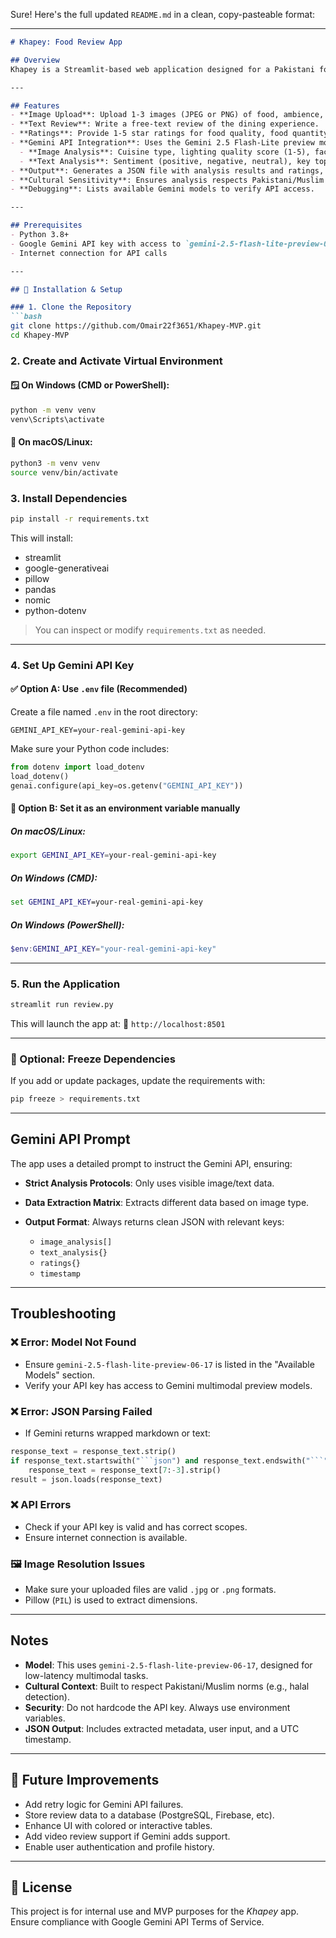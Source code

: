 Sure! Here's the full updated `README.md` in a clean, copy-pasteable format:

---

````markdown
# Khapey: Food Review App

## Overview
Khapey is a Streamlit-based web application designed for a Pakistani food review platform. It allows users to submit reviews for restaurants, including 1-3 images, a text review, and 1-5 star ratings for food quality, food quantity, staff, dining experience, ambience, and overall experience. The app uses the Google Gemini 2.5 Flash-Lite preview model (`gemini-2.5-flash-lite-preview-06-17`) to analyze images and text, extracting details like cuisine type, lighting quality, and sentiment, with cultural sensitivity to the Pakistani/Muslim community. The output is a structured JSON file, displayed in the UI and available for download.

---

## Features
- **Image Upload**: Upload 1-3 images (JPEG or PNG) of food, ambience, or other relevant scenes.
- **Text Review**: Write a free-text review of the dining experience.
- **Ratings**: Provide 1-5 star ratings for food quality, food quantity, staff, dining experience, ambience, and overall experience.
- **Gemini API Integration**: Uses the Gemini 2.5 Flash-Lite preview model to analyze images and text, extracting:
  - **Image Analysis**: Cuisine type, lighting quality score (1-5), face/food detection, ambience, image quality (1-5), resolution, and item description.
  - **Text Analysis**: Sentiment (positive, negative, neutral), key topics, and specific mentions (e.g., dishes, staff).
- **Output**: Generates a JSON file with analysis results and ratings, displayed in the UI and downloadable.
- **Cultural Sensitivity**: Ensures analysis respects Pakistani/Muslim context (e.g., halal status, cultural dining norms).
- **Debugging**: Lists available Gemini models to verify API access.

---

## Prerequisites
- Python 3.8+
- Google Gemini API key with access to `gemini-2.5-flash-lite-preview-06-17`
- Internet connection for API calls

---

## 🔧 Installation & Setup

### 1. Clone the Repository
```bash
git clone https://github.com/Omair22f3651/Khapey-MVP.git
cd Khapey-MVP
````

### 2. Create and Activate Virtual Environment

#### 🪟 On Windows (CMD or PowerShell):

```bash
python -m venv venv
venv\Scripts\activate
```

#### 🍎 On macOS/Linux:

```bash
python3 -m venv venv
source venv/bin/activate
```

### 3. Install Dependencies

```bash
pip install -r requirements.txt
```

This will install:

* streamlit
* google-generativeai
* pillow
* pandas
* nomic
* python-dotenv

> You can inspect or modify `requirements.txt` as needed.

---

### 4. Set Up Gemini API Key

#### ✅ Option A: Use `.env` file (Recommended)

Create a file named `.env` in the root directory:

```
GEMINI_API_KEY=your-real-gemini-api-key
```

Make sure your Python code includes:

```python
from dotenv import load_dotenv
load_dotenv()
genai.configure(api_key=os.getenv("GEMINI_API_KEY"))
```

#### 🔁 Option B: Set it as an environment variable manually

##### On macOS/Linux:

```bash
export GEMINI_API_KEY=your-real-gemini-api-key
```

##### On Windows (CMD):

```cmd
set GEMINI_API_KEY=your-real-gemini-api-key
```

##### On Windows (PowerShell):

```powershell
$env:GEMINI_API_KEY="your-real-gemini-api-key"
```

---

### 5. Run the Application

```bash
streamlit run review.py
```

This will launch the app at:
📍 `http://localhost:8501`

---

### 🧹 Optional: Freeze Dependencies

If you add or update packages, update the requirements with:

```bash
pip freeze > requirements.txt
```

---

## Gemini API Prompt

The app uses a detailed prompt to instruct the Gemini API, ensuring:

* **Strict Analysis Protocols**: Only uses visible image/text data.
* **Data Extraction Matrix**: Extracts different data based on image type.
* **Output Format**: Always returns clean JSON with relevant keys:

  * `image_analysis[]`
  * `text_analysis{}`
  * `ratings{}`
  * `timestamp`

---

## Troubleshooting

### ❌ Error: Model Not Found

* Ensure `gemini-2.5-flash-lite-preview-06-17` is listed in the "Available Models" section.
* Verify your API key has access to Gemini multimodal preview models.

### ❌ Error: JSON Parsing Failed

* If Gemini returns wrapped markdown or text:

````python
response_text = response_text.strip()
if response_text.startswith("```json") and response_text.endswith("```"):
    response_text = response_text[7:-3].strip()
result = json.loads(response_text)
````

### ❌ API Errors

* Check if your API key is valid and has correct scopes.
* Ensure internet connection is available.

### 🖼️ Image Resolution Issues

* Make sure your uploaded files are valid `.jpg` or `.png` formats.
* Pillow (`PIL`) is used to extract dimensions.

---

## Notes

* **Model**: This uses `gemini-2.5-flash-lite-preview-06-17`, designed for low-latency multimodal tasks.
* **Cultural Context**: Built to respect Pakistani/Muslim norms (e.g., halal detection).
* **Security**: Do not hardcode the API key. Always use environment variables.
* **JSON Output**: Includes extracted metadata, user input, and a UTC timestamp.

---

## 🚀 Future Improvements

* Add retry logic for Gemini API failures.
* Store review data to a database (PostgreSQL, Firebase, etc).
* Enhance UI with colored or interactive tables.
* Add video review support if Gemini adds support.
* Enable user authentication and profile history.

---

## 📄 License

This project is for internal use and MVP purposes for the *Khapey* app.
Ensure compliance with Google Gemini API Terms of Service.

```
